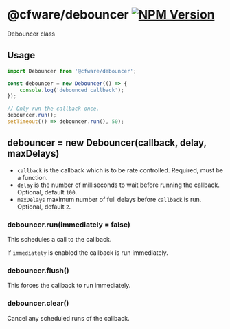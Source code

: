 # @cfware/debouncer [![NPM Version][npm-image]][npm-url]

Debouncer class

## Usage

```js
import Debouncer from '@cfware/debouncer';

const debouncer = new Debouncer(() => {
	console.log('debounced callback');
});

// Only run the callback once.
debouncer.run();
setTimeout(() => debouncer.run(), 50);
```

## debouncer = new Debouncer(callback, delay, maxDelays)

* `callback` is the callback which is to be rate controlled.  Required, must be a function.
* `delay` is the number of milliseconds to wait before running the callback.  Optional, default `100`.
* `maxDelays` maximum number of full delays before `callback` is run.  Optional, default `2`.

### debouncer.run(immediately = false)

This schedules a call to the callback.

If `immediately` is enabled the callback is run immediately.

### debouncer.flush()

This forces the callback to run immediately.

### debouncer.clear()

Cancel any scheduled runs of the callback.


[npm-image]: https://img.shields.io/npm/v/@cfware/debouncer.svg
[npm-url]: https://npmjs.org/package/@cfware/debouncer
